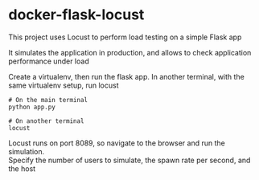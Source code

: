 # docker-flask-locust
This project uses Locust to perform load testing on a simple Flask app

It simulates the application in production, and allows to check application performance under load

Create a virtualenv, then run the flask app. In another terminal, with the same virtualenv setup, run locust
```
# On the main terminal
python app.py

# On another terminal
locust
```

Locust runs on port 8089, so navigate to the browser and run the simulation.  
Specify the number of users to simulate, the spawn rate per second, and the host